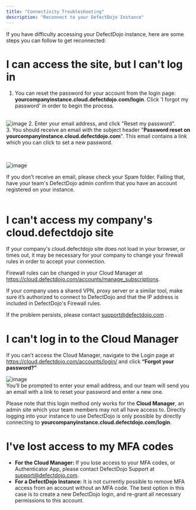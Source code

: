 ```yaml
---
title: "Connectivity Troubleshooting"
description: "Reconnect to your DefectDojo Instance"
---
```


If you have difficulty accessing your DefectDojo instance, here are some steps you can follow to get reconnected:



# **I can access the site, but I can't log in**


1. You can reset the password for your account from the login page: **yourcompanyinstance.cloud.defectdojo.com/login**. Click 'I forgot my password' in order to begin the process.  
​


![image](images/Connectivity_Troubleshooting.png)
2. Enter your email address, and click "Reset my password".  
​
3. You should receive an email with the subject header "**Password reset on yourcompanyinstance.cloud.defectdojo.com**". This email contains a link which you can click to set a new password.  
  
​


![image](images/Connectivity_Troubleshooting_2.png)


If you don't receive an email, please check your Spam folder. Failing that, have your team's DefectDojo admin confirm that you have an account registered on your instance.  
​



# **I can't access my company's cloud.defectdojo site**


If your company's cloud.defectdojo site does not load in your browser, or times out, it may be necessary for your company to change your firewall rules in order to accept your connection.



Firewall rules can be changed in your Cloud Manager at <https://cloud.defectdojo.com/accounts/manage_subscriptions>.



If your company uses a shared VPN, proxy server or a similar tool, make sure it’s authorized to connect to DefectDojo and that the IP address is included in DefectDojo's Firewall rules.



If the problem persists, please contact [support@defectdojo.com](mailto:support@defectdojo.com) .




# **I can't log in to the Cloud Manager**


If you can’t access the Cloud Manager, navigate to the Login page at <https://cloud.defectdojo.com/accounts/login/> and click **“Forgot your password?”**



![image](images/Connectivity_Troubleshooting_3.png)  
You’ll be prompted to enter your email address, and our team will send you an email with a link to reset your password and enter a new one. 



Please note that this login method only works for the **Cloud Manager**, an admin site which your team members may not all have access to. Directly logging into your instance to use DefectDojo is only possible by directly connecting to **yourcompanyinstance.cloud.defectdojo.com/login**.



# **I've lost access to my MFA codes**


* **For the Cloud Manager:** If you lose access to your MFA codes, or Authenticator App, please contact DefectDojo Support at [support@defectdojo.com](mailto:support@defectdojo.com).
* **For a DefectDojo Instance:** It is not currently possible to remove MFA access from an account without an MFA code. The best option in this case is to create a new DefectDojo login, and re\-grant all necessary permissions to this account.


